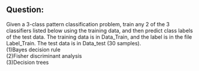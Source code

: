 ## Question:
Given a 3-class pattern classification problem, train any 2 of the 3 classifiers listed below using the training data, and then predict class labels of the test data. The training data is in Data_Train, and the label is in the file Label_Train. The test data is in Data_test (30 samples).  
(1)Bayes decision rule  
(2)Fisher discriminant analysis  
(3)Decision trees

